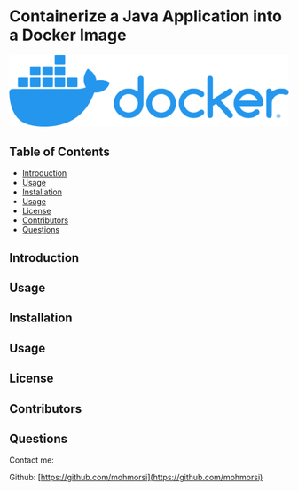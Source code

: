 # Containerize a Java Application into a Docker Image

![image](./img/docker.png)

## Table of Contents
* [Introduction](#introduction)
* [Usage](#usage)
* [Installation](#installation)
* [Usage](#usage)
* [License](#license)
* [Contributors](#contributors)
* [Questions](#questions)

## Introduction

## Usage

## Installation

## Usage

## License

## Contributors

## Questions
Contact me:

Github: [https://github.com/mohmorsi](https://github.com/mohmorsi)




